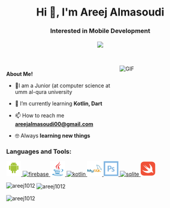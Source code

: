 <h1 align="center">Hi 👋, I'm Areej Almasoudi</h1>
<h3 align="center">Interested in Mobile Development</h3>
<p align="center"> <a href=https://linkedin.com/in/https://www.linkedin.com/in/areej-almsoudi-834a8a150/" >
  <img align="center" width="24px" src="https://img.icons8.com/nolan/96/linkedin.png" />
</a>
  </p>
  
  


<br />
<br />
  
  <img align="right" alt="GIF" width="200px" height="200px" src="https://media4.giphy.com/media/RbDKaczqWovIugyJmW/400w.webp?cid=ecf05e47yrznhyd4w1cnwbe3hlilpmls3c0mrsymhdzmzp5z&rid=200w.webp" />

**About Me!**

- 🏫I am a Junior (at computer science at umm al-qura university

- 🌱 I’m currently learning **Kotlin, Dart**

- 📫 How to reach me **areejalmasoudi00@gmail.com**

- 🤓 Always **learning new things**


<p align="left">


<h3 align="left">Languages and Tools:</h3>
<p align="left"> <a href="https://developer.android.com" target="_blank" rel="noreferrer"> <img src="https://raw.githubusercontent.com/devicons/devicon/master/icons/android/android-original-wordmark.svg" alt="android" width="40" height="40"/> </a> <a href="https://firebase.google.com/" target="_blank" rel="noreferrer"> <img src="https://www.vectorlogo.zone/logos/firebase/firebase-icon.svg" alt="firebase" width="40" height="40"/> </a> <a href="https://www.java.com" target="_blank" rel="noreferrer"> <img src="https://raw.githubusercontent.com/devicons/devicon/master/icons/java/java-original.svg" alt="java" width="40" height="40"/> </a> <a href="https://kotlinlang.org" target="_blank" rel="noreferrer"> <img src="https://www.vectorlogo.zone/logos/kotlinlang/kotlinlang-icon.svg" alt="kotlin" width="40" height="40"/> </a> <a href="https://www.mysql.com/" target="_blank" rel="noreferrer"> <img src="https://raw.githubusercontent.com/devicons/devicon/master/icons/mysql/mysql-original-wordmark.svg" alt="mysql" width="40" height="40"/> </a> <a href="https://www.photoshop.com/en" target="_blank" rel="noreferrer"> <img src="https://raw.githubusercontent.com/devicons/devicon/master/icons/photoshop/photoshop-line.svg" alt="photoshop" width="40" height="40"/> </a> <a href="https://www.sqlite.org/" target="_blank" rel="noreferrer"> <img src="https://www.vectorlogo.zone/logos/sqlite/sqlite-icon.svg" alt="sqlite" width="40" height="40"/> </a> <a href="https://developer.apple.com/swift/" target="_blank" rel="noreferrer"> <img src="https://raw.githubusercontent.com/devicons/devicon/master/icons/swift/swift-original.svg" alt="swift" width="40" height="40"/> </a> </p>

<p><img align="left" src="https://github-readme-stats.vercel.app/api/top-langs?username=areej1012&show_icons=true&locale=en&layout=compact" alt="areej1012" /></p>

<p>&nbsp;<img align="center" src="https://github-readme-stats.vercel.app/api?username=areej1012&show_icons=true&locale=en" alt="areej1012" /></p>

<p><img align="center" src="https://github-readme-streak-stats.herokuapp.com/?user=areej1012&" alt="areej1012" /></p>
